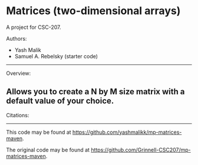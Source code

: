 # Matrices (two-dimensional arrays)

A project for CSC-207.

Authors:

* Yash Malik
* Samuel A. Rebelsky (starter code)

---

Overview:

Allows you to create a N by M size matrix with a default value of your choice.
---

Citations:

---

This code may be found at <https://github.com/yashmalikk/mp-matrices-maven>. 

The original code may be found at <https://github.com/Grinnell-CSC207/mp-matrices-maven>.
